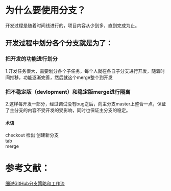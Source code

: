 # 为什么要使用分支？
开发过程是随着时间线进行的，项目内容从少到多，直到完成为止。
## 开发过程中划分各个分支就是为了：
### 把开发的功能进行划分
1.开发任务很大，需要划分各个子任务，每个人就在各自子分支进行开发，随着时间推移，功能逐渐完善，然后就这个merge整个到开发
### 把不稳定版（devlopment）和稳定版merge进行隔离
2.这样每开发一部分，经过调试没有bug之后，向主分支master上整合一点，保证了主分支的内容不受开发的受影响，同时也保证主分支的稳定。

#### 术语
checkout 检出   创建新分支  
tab  
merge  
# 参考文献：
[细说GitHub分支策略和工作流](https://www.cnblogs.com/pbrong/p/Arong.html)
